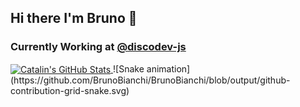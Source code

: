 ## Hi there I'm Bruno 👋
### Currently Working at [@discodev-js](https://github.com/discodev-js)

<a href="https://github.com/BrunoBianchi">
  <img align="center" src="https://github-readme-stats.vercel.app/api/top-langs?username=BrunoBianchi&show_icons=true&line_height=27&count_private=true&title_color=ffffff&text_color=c9cacc&icon_color=2bbc8a&bg_color=1d1f21" alt="Catalin's GitHub Stats" />
</a>
  ![Snake animation](https://github.com/BrunoBianchi/BrunoBianchi/blob/output/github-contribution-grid-snake.svg)

